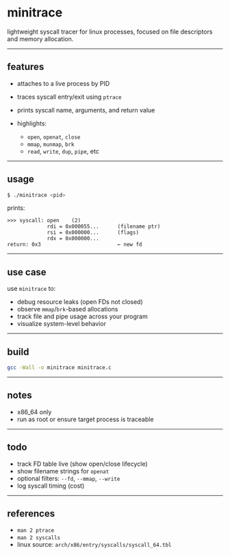 # minitrace

lightweight syscall tracer for linux processes, focused on file descriptors and memory allocation.

---

## features

* attaches to a live process by PID
* traces syscall entry/exit using `ptrace`
* prints syscall name, arguments, and return value
* highlights:

  * `open`, `openat`, `close`
  * `mmap`, `munmap`, `brk`
  * `read`, `write`, `dup`, `pipe`, etc

---

## usage

```sh
$ ./minitrace <pid>
```

prints:

```text
>>> syscall: open    (2)
             rdi = 0x000055...      (filename ptr)
             rsi = 0x000000...      (flags)
             rdx = 0x000000...
return: 0x3                         ← new fd
```

---

## use case

use `minitrace` to:

* debug resource leaks (open FDs not closed)
* observe `mmap`/`brk`-based allocations
* track file and pipe usage across your program
* visualize system-level behavior
---

## build

```sh
gcc -Wall -o minitrace minitrace.c
```

---

## notes

* x86\_64 only
* run as root or ensure target process is traceable

---

## todo

* track FD table live (show open/close lifecycle)
* show filename strings for `openat`
* optional filters: `--fd`, `--mmap`, `--write`
* log syscall timing (cost)

---

## references

* `man 2 ptrace`
* `man 2 syscalls`
* linux source: `arch/x86/entry/syscalls/syscall_64.tbl`

